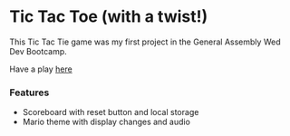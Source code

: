 # Tic Tac Toe (with a twist!)

This Tic Tac Tie game was my first project in the General Assembly Wed Dev Bootcamp.

Have a play [here](https://ajshopov.github.io/tictactoe/)

### Features

- Scoreboard with reset button and local storage
- Mario theme with display changes and audio